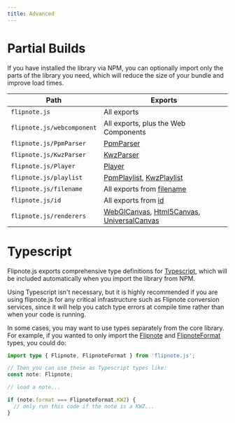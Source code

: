 ```yaml
---
title: Advanced
---
```


# Partial Builds

If you have installed the library via NPM, you can optionally import only the parts of the library you need, which will reduce the size of your bundle and improve load times.

| Path | Exports |
| --- | --- |
| `flipnote.js` | All exports |
| `flipnote.js/webcomponent` | All exports, plus the Web Components |
| `flipnote.js/PpmParser` | [PpmParser](/api/classes/ppmparser/) |
| `flipnote.js/KwzParser` | [KwzParser](/api/classes/kwzparser/) |
| `flipnote.js/Player` | [Player](/api/classes/player/) |
| `flipnote.js/playlist` | [PpmPlaylist](http://localhost:4322/api/namespaces/playlist/classes/ppmplaylist), [KwzPlaylist](http://localhost:4322/api/namespaces/playlist/classes/kwzplaylist) |
| `flipnote.js/filename` | All exports from [filename](/api/namespaces/filename/) |
| `flipnote.js/id` | All exports from [id](/api/namespaces/id/) |
| `flipnote.js/renderers` | [WebGlCanvas](/api/classes/webglcanvas/), [Html5Canvas](/api/classes/html5canvas/), [UniversalCanvas](/api/classes/universalcanvas/) |

# Typescript

Flipnote.js exports comprehensive type definitions for [Typescript](https://www.typescriptlang.org/), which will be included automatically when you import the library from NPM. 

Using Typescript isn't necessary, but it is highly recommended if you are using flipnote.js for any critical infrastructure such as Flipnote conversion services, since it will help you catch type errors at compile time rather than when your code is running.

In some cases, you may want to use types separately from the core library. For example, if you wanted to only import the 
[Flipnote](/api/type-aliases/flipnote/) and [FlipnoteFormat](/api/enumerations/flipnoteformat/) types, you could do:

```ts
import type { Flipnote, FlipnoteFormat } from 'flipnote.js';

// Then you can use these as Typescript types like:
const note: Flipnote;

// load a note...

if (note.format === FlipnoteFormat.KWZ) {
  // only run this code if the note is a KWZ...
}
```